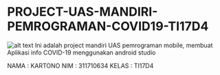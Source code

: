 # PROJECT-UAS-MANDIRI-PEMROGRAMAN-COVID19-TI17D4

![alt text](https://raw.githubusercontent.com/Kartono666/PROJECT-UAS-MANDIRI-PEMROGRAMAN-COVID19-TI17D4/branch/path/to/readmecover.png)
Ini adalah project mandiri UAS pemrograman mobile, membuat Aplikasi info COVID-19 menggunakan android studio

NAMA	: KARTONO
NIM	: 311710634
KELAS	: TI17D4

